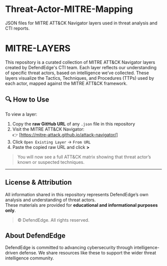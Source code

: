 # Threat-Actor-MITRE-Mapping
JSON files for MITRE ATT&amp;CK Navigator layers used in threat analysis and CTI reports.
# MITRE-LAYERS

This repository is a curated collection of MITRE ATT&CK Navigator layers created by DefendEdge's CTI team. Each layer reflects our understanding of specific threat actors, based on intelligence we’ve collected. These layers visualize the Tactics, Techniques, and Procedures (TTPs) used by each actor, mapped against the MITRE ATT&CK framework.

## 🔍 How to Use

To view a layer:

1. Copy the **raw GitHub URL** of any `.json` file in this repository
2. Visit the MITRE ATT&CK Navigator:  
   👉 [https://mitre-attack.github.io/attack-navigator/]
3. Click `Open Existing Layer` → `From URL`
4. Paste the copied raw URL and click **>**

> You will now see a full ATT&CK matrix showing that threat actor’s known or suspected techniques.

---

## License & Attribution

All information shared in this repository represents DefendEdge’s own analysis and understanding of threat actors.  
These materials are provided for **educational and informational purposes only**.

> © DefendEdge. All rights reserved.

## About DefendEdge

DefendEdge is committed to advancing cybersecurity through intelligence-driven defense. We share resources like these to support the wider threat intelligence community.

